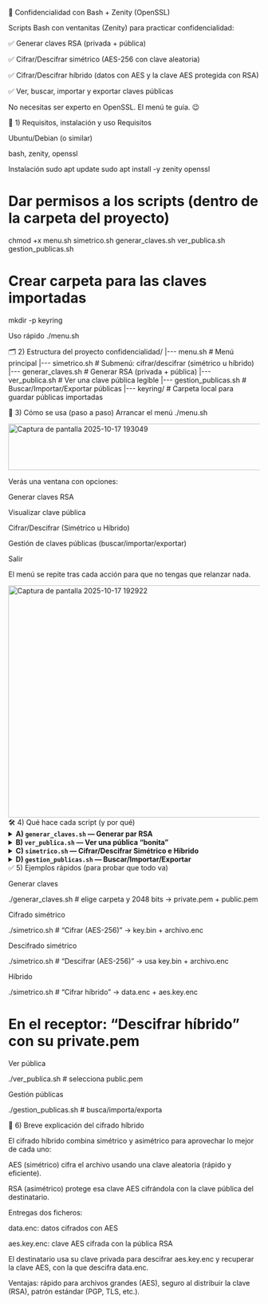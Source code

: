 🔐 Confidencialidad con Bash + Zenity (OpenSSL)

Scripts Bash con ventanitas (Zenity) para practicar confidencialidad:

✅ Generar claves RSA (privada + pública)

✅ Cifrar/Descifrar simétrico (AES-256 con clave aleatoria)

✅ Cifrar/Descifrar híbrido (datos con AES y la clave AES protegida con RSA)

✅ Ver, buscar, importar y exportar claves públicas

No necesitas ser experto en OpenSSL. El menú te guía. 😉

🚀 1) Requisitos, instalación y uso
Requisitos

Ubuntu/Debian (o similar)

bash, zenity, openssl

Instalación
sudo apt update
sudo apt install -y zenity openssl

# Dar permisos a los scripts (dentro de la carpeta del proyecto)
chmod +x menu.sh simetrico.sh generar_claves.sh ver_publica.sh gestion_publicas.sh

# Crear carpeta para las claves importadas
mkdir -p keyring

Uso rápido
./menu.sh

🗂️ 2) Estructura del proyecto
confidencialidad/
|--- menu.sh                  # Menú principal
|--- simetrico.sh             # Submenú: cifrar/descifrar (simétrico u híbrido)
|--- generar_claves.sh        # Generar RSA (privada + pública)
|--- ver_publica.sh           # Ver una clave pública legible
|--- gestion_publicas.sh      # Buscar/Importar/Exportar públicas
|--- keyring/                 # Carpeta local para guardar públicas importadas

🧭 3) Cómo se usa (paso a paso)
Arrancar el menú
./menu.sh

<img width="799" height="93" alt="Captura de pantalla 2025-10-17 193049" src="https://github.com/user-attachments/assets/6e7cefd1-f359-43f5-a8df-006b85875696" />

Verás una ventana con opciones:

Generar claves RSA

Visualizar clave pública

Cifrar/Descifrar (Simétrico u Híbrido)

Gestión de claves públicas (buscar/importar/exportar)

Salir

El menú se repite tras cada acción para que no tengas que relanzar nada.

<img width="641" height="465" alt="Captura de pantalla 2025-10-17 192922" src="https://github.com/user-attachments/assets/761b9d99-dfd6-492e-ac72-f9bef1f348b1" />
🛠️ 4) Qué hace cada script (y por qué)
<details> <summary><b>A) <code>generar_claves.sh</code> — Generar par RSA</b></summary>

Te pide carpeta destino y tamaño (2048 o 4096 bits).
Crea:

private.pem → clave privada (guárdala bien; solo tú)

public.pem → clave pública (esta sí puedes compartir)

Comandos clave (simple):

# Genera la privada RSA con el número de bits elegido
openssl genpkey -algorithm RSA -pkeyopt rsa_keygen_bits:<BITS> -out private.pem

# Saca la pública desde la privada
openssl rsa -in private.pem -pubout -out public.pem


2048 te vale para la práctica; 4096 es más “tocho” y tarda un pelín más.

</details>
<details> <summary><b>B) <code>ver_publica.sh</code> — Ver una pública “bonita”</b></summary>

Seleccionas un archivo .pem/.pub.

Si es pública, la muestra (módulo, exponente, etc.).

Si por error eliges una privada, te ofrece sacar su pública.

Comandos:

# Leer pública en modo legible
openssl rsa -pubin -in CLAVE_PUB.pem -text -noout

# Extraer pública desde una privada
openssl rsa -in CLAVE_PRIV.pem -pubout

</details>
<details> <summary><b>C) <code>simetrico.sh</code> — Cifrar/Descifrar Simétrico e Híbrido</b></summary>
1) Cifrar (AES-256, clave aleatoria)

Eliges archivo → genera key.bin (32 bytes) → crea archivo.enc.

openssl rand 32 > key.bin
openssl enc -aes-256-cbc -salt -pbkdf2 -in ORIGEN -out SALIDA -pass file:key.bin
# -aes-256-cbc (AES)
# -salt + -pbkdf2 endurecen la derivación de clave
# -pass file:key.bin usa el contenido de key.bin como “password”

2) Descifrar (AES-256)
openssl enc -d -aes-256-cbc -pbkdf2 -in CIFRADO.enc -out DESCIFRADO -pass file:key.bin
# -d = descifrar

3) Cifrar híbrido (AES + RSA pública)

Cifra datos con AES → data.enc

Cifra la clave AES con pública RSA → aes.key.enc

openssl rand 32 > aes.tmp
openssl enc -aes-256-cbc -salt -pbkdf2 -in ORIGEN -out data.enc -pass file:aes.tmp
openssl pkeyutl -encrypt -pubin -inkey public.pem -in aes.tmp -out aes.key.enc
# (por defecto PKCS#1 v1.5; si piden OAEP, añade:
#  -pkeyopt rsa_padding_mode:oaep -pkeyopt rsa_oaep_md:sha256)

4) Descifrar híbrido (AES + RSA privada)

Recupera clave AES con privada → descifra data.enc.

openssl pkeyutl -decrypt -inkey private.pem -in aes.key.enc -out aes.tmp
openssl enc -d -aes-256-cbc -pbkdf2 -in data.enc -out RECUPERADO -pass file:aes.tmp
# (el script borra aes.tmp al terminar)


Resumen mental del híbrido:
“Archivo grande” → AES (rápido)
“Clave AES” → RSA (seguro para compartirla)

</details>
<details> <summary><b>D) <code>gestion_publicas.sh</code> — Buscar/Importar/Exportar</b></summary>

Buscar: escanea una carpeta en busca de *.pem, *.pub, *_public.pem.

Importar: copia una pública a ./keyring/ (permiso 600).

Exportar: saca una pública desde keyring/ a otra ruta.

find DIRECTORIO -type f \( -name "*.pem" -o -name "*.pub" -o -name "*_public.pem" \)

</details>
✅ 5) Ejemplos rápidos (para probar que todo va)

Generar claves

./generar_claves.sh   # elige carpeta y 2048 bits → private.pem + public.pem


Cifrado simétrico

./simetrico.sh        # “Cifrar (AES-256)” → key.bin + archivo.enc


Descifrado simétrico

./simetrico.sh        # “Descifrar (AES-256)” → usa key.bin + archivo.enc


Híbrido

./simetrico.sh        # “Cifrar híbrido” → data.enc + aes.key.enc
# En el receptor: “Descifrar híbrido” con su private.pem


Ver pública

./ver_publica.sh      # selecciona public.pem


Gestión públicas

./gestion_publicas.sh # busca/importa/exporta

🧠 6) Breve explicación del cifrado híbrido

El cifrado híbrido combina simétrico y asimétrico para aprovechar lo mejor de cada uno:

AES (simétrico) cifra el archivo usando una clave aleatoria (rápido y eficiente).

RSA (asimétrico) protege esa clave AES cifrándola con la clave pública del destinatario.

Entregas dos ficheros:

data.enc: datos cifrados con AES

aes.key.enc: clave AES cifrada con la pública RSA

El destinatario usa su clave privada para descifrar aes.key.enc y recuperar la clave AES, con la que descifra data.enc.

Ventajas: rápido para archivos grandes (AES), seguro al distribuir la clave (RSA), patrón estándar (PGP, TLS, etc.).
